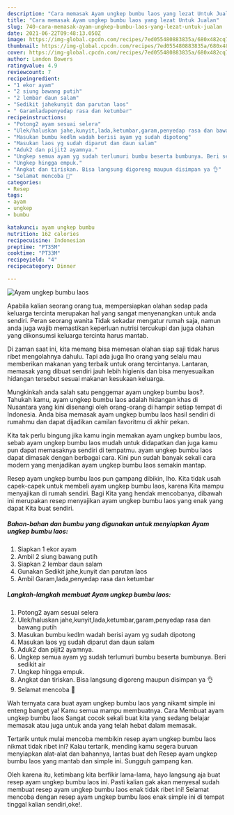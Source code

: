 ```yaml
---
description: "Cara memasak Ayam ungkep bumbu laos yang lezat Untuk Jualan"
title: "Cara memasak Ayam ungkep bumbu laos yang lezat Untuk Jualan"
slug: 740-cara-memasak-ayam-ungkep-bumbu-laos-yang-lezat-untuk-jualan
date: 2021-06-22T09:48:13.050Z
image: https://img-global.cpcdn.com/recipes/7ed055480883835a/680x482cq70/ayam-ungkep-bumbu-laos-foto-resep-utama.jpg
thumbnail: https://img-global.cpcdn.com/recipes/7ed055480883835a/680x482cq70/ayam-ungkep-bumbu-laos-foto-resep-utama.jpg
cover: https://img-global.cpcdn.com/recipes/7ed055480883835a/680x482cq70/ayam-ungkep-bumbu-laos-foto-resep-utama.jpg
author: Landon Bowers
ratingvalue: 4.9
reviewcount: 7
recipeingredient:
- "1 ekor ayam"
- "2 siung bawang putih"
- "2 lembar daun salam"
- "Sedikit jahekunyit dan parutan laos"
- " Garamladapenyedap rasa dan ketumbar"
recipeinstructions:
- "Potong2 ayam sesuai selera"
- "Ulek/haluskan jahe,kunyit,lada,ketumbar,garam,penyedap rasa dan bawang putih"
- "Masukan bumbu kedlm wadah berisi ayam yg sudah dipotong"
- "Masukan laos yg sudah diparut dan daun salam"
- "Aduk2 dan pijit2 ayamnya."
- "Ungkep semua ayam yg sudah terlumuri bumbu beserta bumbunya. Beri sedikit air"
- "Ungkep hingga empuk."
- "Angkat dan tiriskan. Bisa langsung digoreng maupun disimpan ya 👌"
- "Selamat mencoba 🙏"
categories:
- Resep
tags:
- ayam
- ungkep
- bumbu

katakunci: ayam ungkep bumbu 
nutrition: 162 calories
recipecuisine: Indonesian
preptime: "PT35M"
cooktime: "PT33M"
recipeyield: "4"
recipecategory: Dinner

---
```



![Ayam ungkep bumbu laos](https://img-global.cpcdn.com/recipes/7ed055480883835a/680x482cq70/ayam-ungkep-bumbu-laos-foto-resep-utama.jpg)

Apabila kalian seorang orang tua, mempersiapkan olahan sedap pada keluarga tercinta merupakan hal yang sangat menyenangkan untuk anda sendiri. Peran seorang  wanita Tidak sekadar mengatur rumah saja, namun anda juga wajib memastikan keperluan nutrisi tercukupi dan juga olahan yang dikonsumsi keluarga tercinta harus mantab.

Di zaman  saat ini, kita memang bisa memesan olahan siap saji tidak harus ribet mengolahnya dahulu. Tapi ada juga lho orang yang selalu mau memberikan makanan yang terbaik untuk orang tercintanya. Lantaran, memasak yang dibuat sendiri jauh lebih higienis dan bisa menyesuaikan hidangan tersebut sesuai makanan kesukaan keluarga. 



Mungkinkah anda salah satu penggemar ayam ungkep bumbu laos?. Tahukah kamu, ayam ungkep bumbu laos adalah hidangan khas di Nusantara yang kini disenangi oleh orang-orang di hampir setiap tempat di Indonesia. Anda bisa memasak ayam ungkep bumbu laos hasil sendiri di rumahmu dan dapat dijadikan camilan favoritmu di akhir pekan.

Kita tak perlu bingung jika kamu ingin memakan ayam ungkep bumbu laos, sebab ayam ungkep bumbu laos mudah untuk didapatkan dan juga kamu pun dapat memasaknya sendiri di tempatmu. ayam ungkep bumbu laos dapat dimasak dengan berbagai cara. Kini pun sudah banyak sekali cara modern yang menjadikan ayam ungkep bumbu laos semakin mantap.

Resep ayam ungkep bumbu laos pun gampang dibikin, lho. Kita tidak usah capek-capek untuk membeli ayam ungkep bumbu laos, karena Kita mampu menyajikan di rumah sendiri. Bagi Kita yang hendak mencobanya, dibawah ini merupakan resep menyajikan ayam ungkep bumbu laos yang enak yang dapat Kita buat sendiri.

<!--inarticleads1-->

##### Bahan-bahan dan bumbu yang digunakan untuk menyiapkan Ayam ungkep bumbu laos:

1. Siapkan 1 ekor ayam
1. Ambil 2 siung bawang putih
1. Siapkan 2 lembar daun salam
1. Gunakan Sedikit jahe,kunyit dan parutan laos
1. Ambil  Garam,lada,penyedap rasa dan ketumbar




<!--inarticleads2-->

##### Langkah-langkah membuat Ayam ungkep bumbu laos:

1. Potong2 ayam sesuai selera
1. Ulek/haluskan jahe,kunyit,lada,ketumbar,garam,penyedap rasa dan bawang putih
1. Masukan bumbu kedlm wadah berisi ayam yg sudah dipotong
1. Masukan laos yg sudah diparut dan daun salam
1. Aduk2 dan pijit2 ayamnya.
1. Ungkep semua ayam yg sudah terlumuri bumbu beserta bumbunya. Beri sedikit air
1. Ungkep hingga empuk.
1. Angkat dan tiriskan. Bisa langsung digoreng maupun disimpan ya 👌
1. Selamat mencoba 🙏




Wah ternyata cara buat ayam ungkep bumbu laos yang nikamt simple ini enteng banget ya! Kamu semua mampu membuatnya. Cara Membuat ayam ungkep bumbu laos Sangat cocok sekali buat kita yang sedang belajar memasak atau juga untuk anda yang telah hebat dalam memasak.

Tertarik untuk mulai mencoba membikin resep ayam ungkep bumbu laos nikmat tidak ribet ini? Kalau tertarik, mending kamu segera buruan menyiapkan alat-alat dan bahannya, lantas buat deh Resep ayam ungkep bumbu laos yang mantab dan simple ini. Sungguh gampang kan. 

Oleh karena itu, ketimbang kita berfikir lama-lama, hayo langsung aja buat resep ayam ungkep bumbu laos ini. Pasti kalian gak akan menyesal sudah membuat resep ayam ungkep bumbu laos enak tidak ribet ini! Selamat mencoba dengan resep ayam ungkep bumbu laos enak simple ini di tempat tinggal kalian sendiri,oke!.

